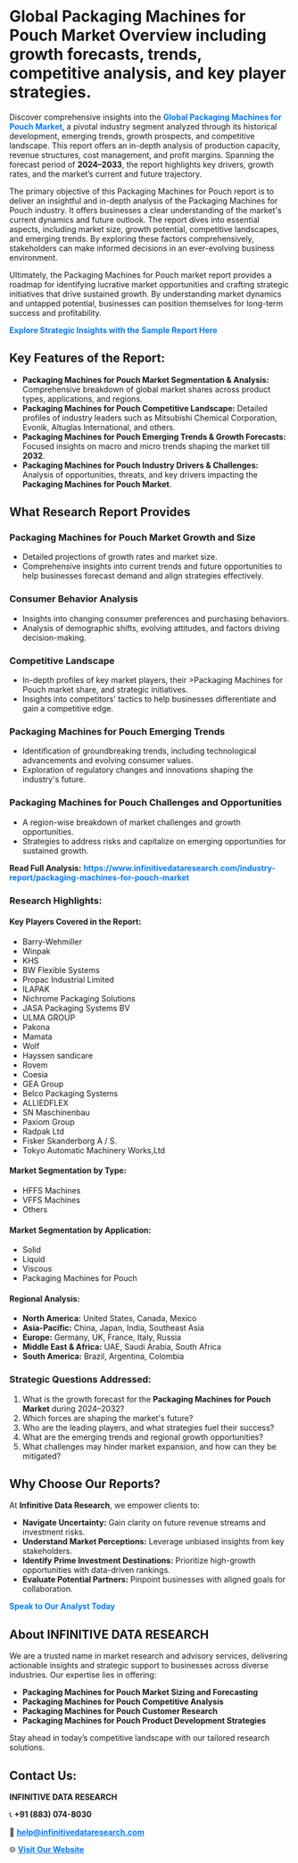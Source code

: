 <h1>Global Packaging Machines for Pouch Market Overview including growth forecasts, trends, competitive analysis, and key player strategies.</h1>
<p>
Discover comprehensive insights into the 
<a href="https://www.infinitivedataresearch.com/industry-report/packaging-machines-for-pouch-market" rel="dofollow" style="color: #007BFF; text-decoration: none;"><strong>Global Packaging Machines for Pouch Market</strong></a>, a pivotal industry segment analyzed through its historical development, emerging trends, growth prospects, and competitive landscape. This report offers an in-depth analysis of production capacity, revenue structures, cost management, and profit margins. Spanning the forecast period of <strong>2024–2033</strong>, the report highlights key drivers, growth rates, and the market’s current and future trajectory.
</p>
<p>
The primary objective of this Packaging Machines for Pouch report is to deliver an insightful and in-depth analysis of the Packaging Machines for Pouch industry. It offers businesses a clear understanding of the market's current dynamics and future outlook. The report dives into essential aspects, including market size, growth potential, competitive landscapes, and emerging trends. By exploring these factors comprehensively, stakeholders can make informed decisions in an ever-evolving business environment.
</p>
<p>
Ultimately, the Packaging Machines for Pouch market report provides a roadmap for identifying lucrative market opportunities and crafting strategic initiatives that drive sustained growth. By understanding market dynamics and untapped potential, businesses can position themselves for long-term success and profitability.
</p>
<p>
<a href="https://www.infinitivedataresearch.com/request-sample/reportId=102303" style="color: #007BFF; text-decoration: none;"><strong>Explore Strategic Insights with the Sample Report Here</strong></a>
</p>

<h2>Key Features of the Report:</h2>
<ul>
<li><strong>Packaging Machines for Pouch Market Segmentation & Analysis:</strong> Comprehensive breakdown of global market shares across product types, applications, and regions.</li>
<li><strong>Packaging Machines for Pouch Competitive Landscape:</strong> Detailed profiles of industry leaders such as Mitsubishi Chemical Corporation, Evonik, Altuglas International, and others.</li>
<li><strong>Packaging Machines for Pouch Emerging Trends & Growth Forecasts:</strong> Focused insights on macro and micro trends shaping the market till <strong>2032</strong>.</li>
<li><strong>Packaging Machines for Pouch Industry Drivers & Challenges:</strong> Analysis of opportunities, threats, and key drivers impacting the <strong>Packaging Machines for Pouch Market</strong>.</li>
</ul>

<h2>What Research Report Provides</h2>
<h3>Packaging Machines for Pouch Market Growth and Size</h3>
<ul>
<li>Detailed projections of growth rates and market size.</li>
<li>Comprehensive insights into current trends and future opportunities to help businesses forecast demand and align strategies effectively.</li>
</ul>

<h3>Consumer Behavior Analysis</h3>
<ul>
<li>Insights into changing consumer preferences and purchasing behaviors.</li>
<li>Analysis of demographic shifts, evolving attitudes, and factors driving decision-making.</li>
</ul>

<h3>Competitive Landscape</h3>
<ul>
<li>In-depth profiles of key market players, their >Packaging Machines for Pouch market share, and strategic initiatives.</li>
<li>Insights into competitors' tactics to help businesses differentiate and gain a competitive edge.</li>
</ul>

<h3>Packaging Machines for Pouch Emerging Trends</h3>
<ul>
<li>Identification of groundbreaking trends, including technological advancements and evolving consumer values.</li>
<li>Exploration of regulatory changes and innovations shaping the industry's future.</li>
</ul>

<h3>Packaging Machines for Pouch Challenges and Opportunities</h3>
<ul>
<li>A region-wise breakdown of market challenges and growth opportunities.</li>
<li>Strategies to address risks and capitalize on emerging opportunities for sustained growth.</li>
</ul>
<p><strong>Read Full Analysis:</strong> <a href="https://www.infinitivedataresearch.com/industry-report/packaging-machines-for-pouch-market" rel="dofollow" style="color: #007BFF; text-decoration: none;"><strong>https://www.infinitivedataresearch.com/industry-report/packaging-machines-for-pouch-market</strong></a></p>
<h3>Research Highlights:</h3>
<h4>Key Players Covered in the Report:</h4>
<ul><li>Barry-Wehmiller</li><li>Winpak</li><li>KHS</li><li>BW Flexible Systems</li><li>Propac Industrial Limited</li><li>ILAPAK</li><li>Nichrome Packaging Solutions</li><li>JASA Packaging Systems BV</li><li>ULMA GROUP</li><li>Pakona</li><li>Mamata</li><li>Wolf</li><li>Hayssen sandicare</li><li>Rovem</li><li>Coesia</li><li>GEA Group</li><li>Belco Packaging Systems</li><li>ALLIEDFLEX</li><li>SN Maschinenbau</li><li>Paxiom Group</li><li>Radpak Ltd</li><li>Fisker Skanderborg A / S.</li><li>Tokyo Automatic Machinery Works,Ltd</li></ul>
<h4>Market Segmentation by Type:</h4>
<ul><li>HFFS Machines</li><li>VFFS Machines</li><li>Others</li></ul>
<h4>Market Segmentation by Application:</h4>
<ul><li>Solid</li><li>Liquid</li><li>Viscous</li><li>Packaging Machines for Pouch</li></ul>

<h4>Regional Analysis:</h4>
<ul>
<li><strong>North America:</strong> United States, Canada, Mexico</li>
<li><strong>Asia-Pacific:</strong> China, Japan, India, Southeast Asia</li>
<li><strong>Europe:</strong> Germany, UK, France, Italy, Russia</li>
<li><strong>Middle East & Africa:</strong> UAE, Saudi Arabia, South Africa</li>
<li><strong>South America:</strong> Brazil, Argentina, Colombia</li>
</ul>

<h3>Strategic Questions Addressed:</h3>
<ol>
<li>What is the growth forecast for the <strong>Packaging Machines for Pouch Market</strong> during 2024–2032?</li>
<li>Which forces are shaping the market's future?</li>
<li>Who are the leading players, and what strategies fuel their success?</li>
<li>What are the emerging trends and regional growth opportunities?</li>
<li>What challenges may hinder market expansion, and how can they be mitigated?</li>
</ol>

<h2>Why Choose Our Reports?</h2>
<p>At <strong>Infinitive Data Research</strong>, we empower clients to:</p>
<ul>
<li><strong>Navigate Uncertainty:</strong> Gain clarity on future revenue streams and investment risks.</li>
<li><strong>Understand Market Perceptions:</strong> Leverage unbiased insights from key stakeholders.</li>
<li><strong>Identify Prime Investment Destinations:</strong> Prioritize high-growth opportunities with data-driven rankings.</li>
<li><strong>Evaluate Potential Partners:</strong> Pinpoint businesses with aligned goals for collaboration.</li>
</ul>
<p><a href="https://www.infinitivedataresearch.com/industry-report/packaging-machines-for-pouch-market" rel="dofollow" style="color: #007BFF; text-decoration: none;"><strong>Speak to Our Analyst Today</strong></a></p>

<h2>About INFINITIVE DATA RESEARCH</h2>
<p>We are a trusted name in market research and advisory services, delivering actionable insights and strategic support to businesses across diverse industries. Our expertise lies in offering:</p>
<ul>
<li><strong>Packaging Machines for Pouch Market Sizing and Forecasting</strong></li>
<li><strong>Packaging Machines for Pouch Competitive Analysis</strong></li>
<li><strong>Packaging Machines for Pouch Customer Research</strong></li>
<li><strong>Packaging Machines for Pouch Product Development Strategies</strong></li>
</ul>
<p>Stay ahead in today’s competitive landscape with our tailored research solutions.</p>

<h2>Contact Us:</h2>
<p><strong>INFINITIVE DATA RESEARCH</strong></p>
<p>📞 <strong>+91 (883) 074-8030</strong></p>
<p>📧 <strong><a href="mailto:help@infinitivedataresearch.com" style="color: #007BFF;">help@infinitivedataresearch.com</a></strong></p>
<p>🌐 <strong><a href="https://www.infinitivedataresearch.com" rel="dofollow" style="color: #007BFF;">Visit Our Website</a></strong></p>